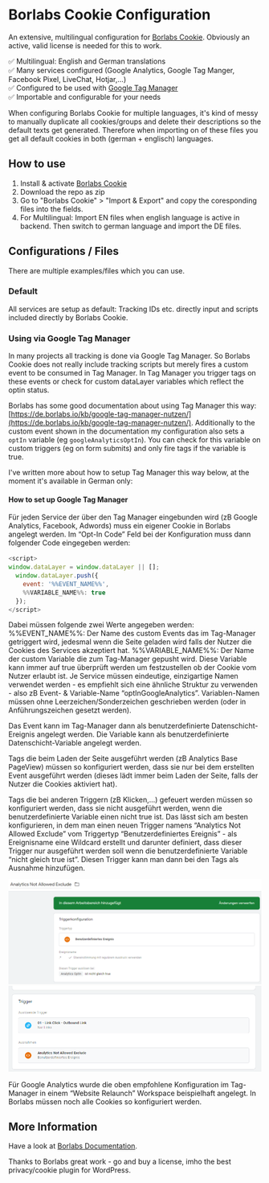 # Borlabs Cookie Configuration

An extensive, multilingual configuration for [Borlabs Cookie](https://de.borlabs.io/borlabs-cookie/).
Obviously an active, valid license is needed for this to work.

✅ Multilingual: English and German translations  
✅ Many services configured (Google Analytics, Google Tag Manger, Facebook Pixel, LiveChat, Hotjar,...)  
✅ Configured to be used with [Google Tag Manager](https://de.borlabs.io/kb/google-tag-manager-nutzen/
)  
✅ Importable and configurable for your needs  

When configuring Borlabs Cookie for multiple languages, it's kind of messy to manually duplicate all cookies/groups and delete their descriptions so the default texts get generated. Therefore when importing on of these files you get all default cookies in both (german + englisch) languages.

## How to use
1. Install & activate [Borlabs Cookie](https://de.borlabs.io/borlabs-cookie/)
2. Download the repo as zip
3. Go to "Borlabs Cookie" > "Import & Export" and copy the coresponding files into the fields.
4. For Multilingual: Import EN files when english language is active in backend. Then switch to german language and import the DE files.

## Configurations / Files
There are multiple examples/files which you can use.

### Default

All services are setup as default: Tracking IDs etc. directly input and scripts included directly by Borlabs Cookie.

### Using via Google Tag Manager

In many projects all tracking is done via Google Tag Manager. So Borlabs Cookie does not really include tracking scripts but merely fires a custom event to be consumed in Tag Manager.
In Tag Manager you trigger tags on these events or check for custom dataLayer variables which reflect the optin status.

Borlabs has some good documentation about using Tag Manager this way: [https://de.borlabs.io/kb/google-tag-manager-nutzen/](https://de.borlabs.io/kb/google-tag-manager-nutzen/).
Additionally to the custom event shown in the documentation my configuration also sets a `optIn` variable (eg `googleAnalyticsOptIn`).
You can check for this variable on custom triggers (eg on form submits) and only fire tags if the variable is true.

I've written more about how to setup Tag Manager this way below, at the moment it's available in German only:

#### How to set up Google Tag Manager

Für jeden Service der über den Tag Manager eingebunden wird (zB Google Analytics, Facebook, Adwords) muss ein eigener Cookie in Borlabs angelegt werden. Im “Opt-In Code” Feld bei der Konfiguration muss dann folgender Code eingegeben werden:
```js
<script>
window.dataLayer = window.dataLayer || [];
  window.dataLayer.push({
    event: '%%EVENT_NAME%%',
	%%VARIABLE_NAME%%: true
  });
</script>
```
Dabei müssen folgende zwei Werte angegeben werden:
%%EVENT_NAME%%: Der Name des custom Events das im Tag-Manager getriggert wird, jedesmal wenn die Seite geladen wird falls der Nutzer die Cookies des Services akzeptiert hat.
%%VARIABLE_NAME%%: Der Name der custom Variable die zum Tag-Manager gepusht wird. Diese Variable kann immer auf true überprüft werden um festzustellen ob der Cookie vom Nutzer erlaubt ist.
Je Service müssen eindeutige, einzigartige Namen verwendet werden - es empfiehlt sich eine ähnliche Struktur zu verwenden - also zB Event- & Variable-Name “optInGoogleAnalytics”. Variablen-Namen müssen ohne Leerzeichen/Sonderzeichen geschrieben werden (oder in Anführungszeichen gesetzt werden).

Das Event kann im Tag-Manager dann als benutzerdefinierte Datenschicht-Ereignis angelegt werden. Die Variable kann als benutzerdefinierte Datenschicht-Variable angelegt werden.

Tags die beim Laden der Seite ausgeführt werden (zB Analytics Base PageView) müssen so konfiguriert werden, dass sie nur bei dem erstellten Event ausgeführt werden (dieses lädt immer beim Laden der Seite, falls der Nutzer die Cookies aktiviert hat).

Tags die bei anderen Triggern (zB Klicken,...) gefeuert werden müssen so konfiguriert werden, dass sie nicht ausgeführt werden, wenn die benutzerdefinierte Variable einen nicht true ist.
Das lässt sich am besten konfigurieren, in dem man einen neuen Trigger namens “Analytics Not Allowed Exclude” vom Triggertyp “Benutzerdefiniertes Ereignis” - als Ereignisname eine Wildcard erstellt und darunter definiert, dass dieser Trigger nur ausgeführt werden soll wenn die benutzerdefinierte Variable “nicht gleich true ist”. Diesen Trigger kann man dann bei den Tags als Ausnahme hinzufügen.

![Google Tag Manager Triggerkonfiguration](docs/images/tagmanager-trigger-1.png)
![Google Tag Manager Triggerkonfiguration](docs/images/tagmanager-trigger-2.png)

Für Google Analytics wurde die oben empfohlene Konfiguration im Tag-Manager in einem “Website Relaunch” Workspace beispielhaft angelegt.
In Borlabs müssen noch alle Cookies so konfiguriert werden.


## More Information
Have a look at [Borlabs Documentation](https://de.borlabs.io/kbtopic/borlabs-cookie/).

Thanks to Borlabs great work - go and buy a license, imho the best privacy/cookie plugin for WordPress.
